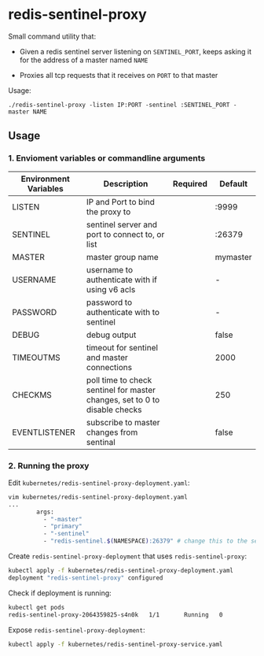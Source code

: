 redis-sentinel-proxy
====================

Small command utility that:

* Given a redis sentinel server listening on `SENTINEL_PORT`, keeps asking it for the address of a master named `NAME`

* Proxies all tcp requests that it receives on `PORT` to that master

Usage:

`./redis-sentinel-proxy -listen IP:PORT -sentinel :SENTINEL_PORT -master NAME`

## Usage


### 1. Envioment variables or commandline arguments

Environment Variables     | Description                                       | Required | Default
------------------------- | ------------------------------------------------- | -------- | -----------------
LISTEN                    | IP and Port to bind the proxy to                  |          | :9999
SENTINEL                  | sentinel server and port to connect to, or list   |          | :26379
MASTER                    | master group name                                 |          | mymaster
USERNAME                  | username to authenticate with if using v6 acls    |          | -
PASSWORD                  | password to authenticate with to sentinel         |          | -
DEBUG                     | debug output                                      |          | false
TIMEOUTMS                 | timeout for sentinel and master connections       |          | 2000
CHECKMS                   | poll time to check sentinel for master changes, set to 0 to disable checks |          | 250
EVENTLISTENER             | subscribe to master changes from sentinal         |          | false



### 2. Running the proxy

Edit `kubernetes/redis-sentinel-proxy-deployment.yaml`:

```bash
vim kubernetes/redis-sentinel-proxy-deployment.yaml
...
        args:
          - "-master"
          - "primary"
          - "-sentinel"
          - "redis-sentinel.$(NAMESPACE):26379" # change this to the sentinel address
```

Create `redis-sentinel-proxy-deployment` that uses `redis-sentinel-proxy`:

```bash
kubectl apply -f kubernetes/redis-sentinel-proxy-deployment.yaml
deployment "redis-sentinel-proxy" configured
```

Check if deployment is running: 

```bash
kubectl get pods
redis-sentinel-proxy-2064359825-s4n0k   1/1       Running   0          1d
```

Expose `redis-sentinel-proxy-deployment`:

```bash
kubectl apply -f kubernetes/redis-sentinel-proxy-service.yaml
```

